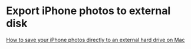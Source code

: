 # Export iPhone photos to external disk

[How to save your iPhone photos directly to an external hard drive on Mac](https://www.imore.com/how-save-your-iphone-photos-directly-external-hard-drive-mac)
